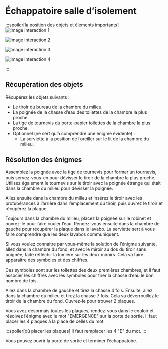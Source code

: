 # Échappatoire salle d’isolement

:::spoiler[la position des objets et éléments importants]
![Image interaction 1](/assets/jeu/999/guide/echappatoires/salle_d_isolement/interaction_1.webp)

![Image interaction 2](/assets/jeu/999/guide/echappatoires/salle_d_isolement/interaction_2.webp)

![Image interaction 3](/assets/jeu/999/guide/echappatoires/salle_d_isolement/interaction_3.webp)

![Image interaction 4](/assets/jeu/999/guide/echappatoires/salle_d_isolement/interaction_4.webp)

:::

## Récupération des objets

Récupérez les objets suivants :
- Le tiroir du bureau de la chambre du milieu.
- La poignée de la chasse d’eau des toilettes de la chambre la plus proche.
- La tige de tournevis du porte-papier toilettes de la chambre la plus proche.
- Optionnel (ne sert qu’à comprendre une énigme évidente) :
    - La serviette à la position de l’oreiller sur le lit de la chambre du milieu.

## Résolution des énigmes

Assemblez la poignée avec la tige de tournevis pour former un tournevis, puis servez-vous-en pour dévisser le tiroir de la chambre la plus proche. Utilisez également le tournevis sur le tiroir avec la poignée étrange qui était dans la chambre du milieu pour dévisser la poignée.

Allez ensuite dans la chambre du milieu et insérez le tiroir avec les protubérances à l’arrière dans l’emplacement du tiroir, puis ouvrez le tiroir et récupérez la plaque.

Toujours dans la chambre du milieu, placez la poignée sur le robinet et ouvrez-le pour faire couler l’eau. Rendez-vous ensuite dans la chambre de gauche pour récupérer la plaque dans le lavabo. La serviette sert à vous faire comprendre que les deux lavabos communiquent.

Si vous voulez connaitre par vous-même la solution de l’énigme suivante, allez dans la chambre du fond, et avec le miroir au dos du tiroir sans poignée, faite réfléchir la lumière sur les deux miroirs. Cela va faire apparaitre des symboles et des chiffres.

Ces symboles sont sur les toilettes des deux premières chambres, et il faut associer les chiffres avec les symboles pour tirer la chasse d’eau le bon nombre de fois.

Allez dans la chambre de gauche et tirez la chasse 4 fois. Ensuite, allez dans la chambre du milieu et tirez la chasse 7 fois. Cela va déverrouillez le tiroir de la chambre du fond. Ouvrez-le pour trouver 2 plaques.

Vous avez désormais toutes les plaques, rendez-vous dans le couloir et résolvez l’énigme avec le mot "EMERGENCE" sur la porte de sortie. Il faut placer les 4 plaques à la place de celles du mot.

:::spoiler[où placer les plaques]
Il faut remplacer les 4 "E" du mot.
:::

Vous pouvez ouvrir la porte de sortie et terminer l’échappatoire.